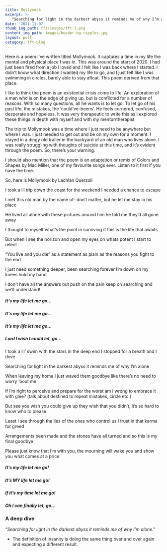 ```yaml
---
title: Mollymook
excerpt: >-
   "Searching for light in the darkest abyss it reminds me of why I’m alone"
date: '2021-11-07'
thumb_img_path: fft/images/fft-3.png
content_img_path: images/header-bg-ripples.jpg
layout: post
category: fft-blog
---
```

Here is a poem I’ve written titled Mollymook. It captures a time in my life the mental and physical place I was in. This was around the start of 2020. I had just been fired from a job I loved and I felt like I was back where I started. I didn’t know what direction I wanted my life to go, and I just felt like I was swimming in circles, barely able to stay afloat. This poem derived from that place.

I like to think the poem is an existential crisis come to life. An exploration of a man who is on the edge of giving up, but is conflicted for a number of reasons. With so many questions, all he wants is to let go. To let go of his past life, the mistakes, the ‘could’ve-beens’. He feels cornered, confused, desperate and hopeless. It was very therapeutic to write this as I explored these things in depth with myself and with my mentor/therapist

The trip to Mollymook was a time where I just need to be anywhere but where I was. I just needed to get out and be on my own for a moment. I stayed in a dingy old trailer in the backyard of an old man who lives alone. I was really struggling with thoughts of suicide at this time, and it’s evident through the poem. So, there’s your warning.

I should also mention that the poem is an adaptation or remix of Colors and Shapes by Mac Miller, one of my favourite songs ever. Listen to it first if you have the time. 


So, here is Mollymook by Lachlan Querzoli



I took a lil trip down the coast for the weekend I needed a chance to escape

I met this old man by the name of- don’t matter, but he let me stay in his place

He lived all alone with these pictures around him he told me they’d all gone away

I thought to myself what’s the point in surviving if this is the life that awaits

But when I see the horizon and open my eyes on whats potent I start to relent

“You live and you die” as a statement as plain as the reasons you fight to the end

I just need something deeper, been searching forever I’m down on my knees hold my hand

I don’t have all the answers but push on the pain keep on searching and we’ll understand!





##### It’s my life let me go...

##### It's my life let me go...

##### It’s my life let me go...

##### Lord I wish I could let, go...





I took a lil’ swim with the stars in the deep end I stopped for a breath and I dove

Searching for light in the darkest abyss it reminds me of why I’m alone

When leaving my home I just waved them goodbye like there’s no need to worry ‘bout me

If I’m right to perceive and prepare for the worst am I wrong to embrace it with glee? (talk about destined to repeat mistakes, circle etc.)

But see you wish you could give up they wish that you didn’t, it’s so hard to know who to please

Least I see through the lies of the ones who control us I trust in that karma for greed

Arrangements been made and the stones have all turned and so this is my final goodbye

Please just know that I’m with you, the mourning will wake you and show you what comes at a price





##### It’s my life let me go!

##### It’s MY life let me go! 

##### If it’s my time let me go!

##### Oh I can finally let, go...






### A deep dive

*"Searching for light in the darkest abyss it reminds me of why I’m alone."*
   + The definition of insanity is doing the same thing over and over again and expecting a different result.

